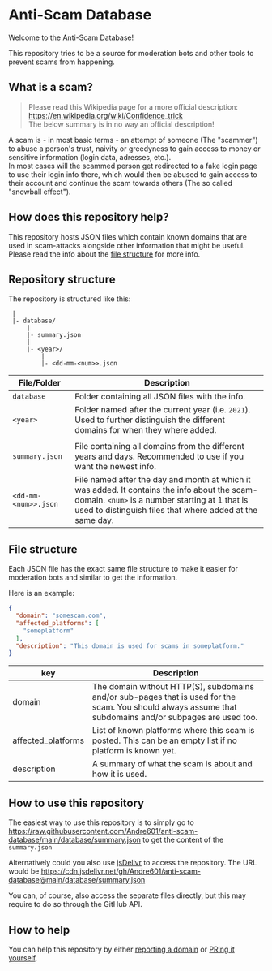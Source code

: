 [jsdelivr]: https://www.jsdelivr.com/

[issue]: https://github.com/Andre601/anti-scam-database/issues/new?template=report_domain.yml
[pr]: https://github.com/Andre601/anti-scam-database/pulls

# Anti-Scam Database
Welcome to the Anti-Scam Database!

This repository tries to be a source for moderation bots and other tools to prevent scams from happening.

## What is a scam?
> Please read this Wikipedia page for a more official description: https://en.wikipedia.org/wiki/Confidence_trick   
> The below summary is in no way an official description!

A scam is - in most basic terms - an attempt of someone (The "scammer") to abuse a person's trust, naivity or greedyness to gain access to money or sensitive information (login data, adresses, etc.).  
In most cases will the scammed person get redirected to a fake login page to use their login info there, which would then be abused to gain access to their account and continue the scam towards others (The so called "snowball effect").

## How does this repository help?
This repository hosts JSON files which contain known domains that are used in scam-attacks alongside other information that might be useful.  
Please read the info about the [file structure](#file-structure) for more info.

## Repository structure
The repository is structured like this:

```
 |
 |- database/
     |
     |- summary.json
     |
     |- <year>/
         |
         |- <dd-mm-<num>>.json
```

| File/Folder          | Description                                                                                                                                                                                                 |
| -------------------- | ----------------------------------------------------------------------------------------------------------------------------------------------------------------------------------------------------------- |
| `database`           | Folder containing all JSON files with the info.                                                                                                                                                             |
| `<year>`             | Folder named after the current year (i.e. `2021`). Used to further distinguish the different domains for when they where added.                                                                             |
|                      |                                                                                                                                                                                                             |
| `summary.json`       | File containing all domains from the different years and days. Recommended to use if you want the newest info.                                                                                              |
| `<dd-mm-<num>>.json` | File named after the day and month at which it was added. It contains the info about the scam-domain. `<num>` is a number starting at 1 that is used to distinguish files that where added at the same day. |

## File structure
Each JSON file has the exact same file structure to make it easier for moderation bots and similar to get the information.

Here is an example:  
```json
{
  "domain": "somescam.com",
  "affected_platforms": [
    "someplatform"
  ],
  "description": "This domain is used for scams in someplatform."
}
```

| key                | Description                                                                                                                                               |
| ------------------ | --------------------------------------------------------------------------------------------------------------------------------------------------------- |
| domain             | The domain without HTTP(S), subdomains and/or sub-pages that is used for the scam. You should always assume that subdomains and/or subpages are used too. |
| affected_platforms | List of known platforms where this scam is posted. This can be an empty list if no platform is known yet.                                                 |
| description        | A summary of what the scam is about and how it is used.                                                                                                   |

## How to use this repository
The easiest way to use this repository is to simply go to https://raw.githubusercontent.com/Andre601/anti-scam-database/main/database/summary.json to get the content of the `summary.json`

Alternatively could you also use [jsDelivr] to access the repository. The URL would be https://cdn.jsdelivr.net/gh/Andre601/anti-scam-database@main/database/summary.json

You can, of course, also access the separate files directly, but this may require to do so through the GitHub API.

## How to help
You can help this repository by either [reporting a domain][issue] or [PRing it yourself][pr].
